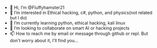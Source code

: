 - 👋 Hi, I’m @Fluffyhamster21
- 👀 I’m interested in Ethical hacking, c#, python, and physics(not related but I do)
- 🌱 I’m currently learning python, ethical hacking, kali linux
- 💞️ I’m looking to collaborate on smart AI or hacking projects
- 📫 How to reach me by email or message through github or repl. But don't worry about it, I'll find you...

<!---
Fluffyhamster21/Fluffyhamster21 is a ✨ special ✨ repository because its `README.md` (this file) appears on your GitHub profile.
You can click the Preview link to take a look at your changes.
--->
